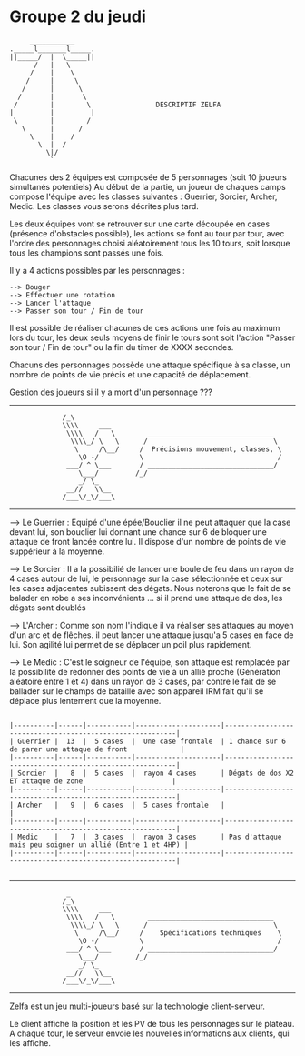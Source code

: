 # Groupe 2 du jeudi



```
     ___________
._____l_______l_____.
||_____/  |  \_____||
      /   |   \
     /    |    \
    /     |     \
   /      |      \
  /       |       \
 /        |        \                DESCRIPTIF ZELFA
|         |         |
 \        |        /
   \      |      /
     \    |    /
       \  |  /
         \|/
          `    

```

Chacunes des 2 équipes est composée de 5 personnages (soit 10 joueurs simultanés potentiels)
Au début de la partie, un joueur de chaques camps compose l'équipe avec les classes suivantes :
Guerrier, Sorcier, Archer, Medic.
Les classes vous serons décrites plus tard.

Les deux équipes vont se retrouver sur une carte découpée en cases (présence d'obstacles possible),
les actions se font au tour par tour, avec l'ordre des personnages choisi aléatoirement tous les 10 tours,
soit lorsque tous les champions sont passés une fois.

Il y a 4 actions possibles par les personnages :

    --> Bouger
    --> Effectuer une rotation
    --> Lancer l'attaque
    --> Passer son tour / Fin de tour

Il est possible de réaliser chacunes de ces actions une fois au maximum lors du tour, les deux seuls moyens de finir
le tours sont soit l'action "Passer son tour / Fin de tour" ou la fin du timer de XXXX secondes.

Chacuns des personnages possède une attaque spécifique à sa classe, un nombre de points de vie précis et une capacité
de déplacement. 

Gestion des joueurs si il y a mort d'un personnage ???

----------------------------------------------------------------------------------------------------------------------
    
                 /_\
                 \\\\     ___
                  \\\\   /   \        _______________________________
                   \\\\_/ \   \      /                               \
                    \     /\__/     /  Précisions mouvement, classes, \
                     \O -/          \                                 /
                  ___/ ^ \___       / _______________________________/
                     \___/         /_/
                     _/ \_
                  __//   \\__
                 /___\/_\/___\

----------------------------------------------------------------------------------------------------------------------


--> Le Guerrier : Equipé d'une épée/Bouclier il ne peut attaquer que la case devant lui, son bouclier
    lui donnant une chance sur 6 de bloquer une attaque de front lancée contre lui. Il dispose d'un nombre de 
    points de vie suppérieur à la moyenne.

--> Le Sorcier : Il a la possibilié de lancer une boule de feu dans un rayon de 4 cases autour de lui, 
    le personnage sur la case sélectionnée et ceux sur les cases adjacentes subissent des dégats. Nous noterons
    que le fait de se balader en robe a ses inconvénients ... si il prend une attaque de dos, les dégats sont doublés

--> L'Archer : Comme son nom l'indique il va réaliser ses attaques au moyen d'un arc et de flêches. il peut lancer une 
    attaque jusqu'a 5 cases en face de lui. Son agilité lui permet de se déplacer un poil plus rapidement.

--> Le Medic : C'est le soigneur de l'équipe, son attaque est remplacée par la possibilité de redonner des points de vie
    à un allié proche (Génération aléatoire entre 1 et 4) dans un rayon de 3 cases, par contre le fait de se ballader 
    sur le champs de bataille avec son appareil IRM fait qu'il se déplace plus lentement que la moyenne.



```

|----------|------|-----------|---------------------|----------------------------------------------------------|
| Guerrier |  13  |  5 cases  |  Une case frontale  | 1 chance sur 6 de parer une attaque de front             |
|----------|------|-----------|---------------------|----------------------------------------------------------|
| Sorcier  |   8  |  5 cases  |  rayon 4 cases      | Dégats de dos X2 ET attaque de zone                      |
|----------|------|-----------|---------------------|----------------------------------------------------------|
| Archer   |   9  |  6 cases  |  5 cases frontale   |                                                          |
|----------|------|-----------|---------------------|----------------------------------------------------------|
| Medic    |   7  |  3 cases  |  rayon 3 cases      | Pas d'attaque mais peu soigner un allié (Entre 1 et 4HP) |
|----------|------|-----------|---------------------|----------------------------------------------------------|
    

```


----------------------------------------------------------------------------------------------------------------------
    
                  _
                 /_\
                 \\\\     ___
                  \\\\   /   \        _______________________________
                   \\\\_/ \   \      /                               \
                    \     /\__/     /    Spécifications techniques    \
                     \O -/          \                                 /
                  ___/ ^ \___       / _______________________________/
                     \___/         /_/
                     _/ \_
                  __//   \\__
                 /___\/_\/___\

----------------------------------------------------------------------------------------------------------------------


Zelfa est un jeu multi-joueurs basé sur la technologie client-serveur.


Le client affiche la position et les PV de tous les personnages sur le plateau.
A chaque tour, le serveur envoie les nouvelles informations aux clients, qui les affiche.


